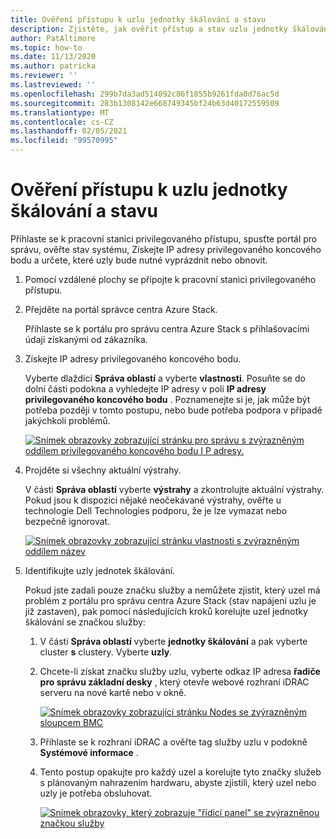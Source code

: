 ```yaml
---
title: Ověření přístupu k uzlu jednotky škálování a stavu
description: Zjistěte, jak ověřit přístup a stav uzlu jednotky škálování.
author: PatAltimore
ms.topic: how-to
ms.date: 11/13/2020
ms.author: patricka
ms.reviewer: ''
ms.lastreviewed: ''
ms.openlocfilehash: 299b7da3ad514092c86f1855b9261fda0d76ac5d
ms.sourcegitcommit: 283b1308142e668749345bf24b63d40172559509
ms.translationtype: MT
ms.contentlocale: cs-CZ
ms.lasthandoff: 02/05/2021
ms.locfileid: "99570995"
---
```

# <a name="verifying-scale-unit-node-access-and-health"></a>Ověření přístupu k uzlu jednotky škálování a stavu



Přihlaste se k pracovní stanici privilegovaného přístupu, spusťte portál pro správu, ověřte stav systému, Získejte IP adresy privilegovaného koncového bodu a určete, které uzly bude nutné vyprázdnit nebo obnovit.

1.  Pomocí vzdálené plochy se připojte k pracovní stanici privilegovaného přístupu.

2.  Přejděte na portál správce centra Azure Stack.

    Přihlaste se k portálu pro správu centra Azure Stack s přihlašovacími údaji získanými od zákazníka.
        
3.  Získejte IP adresy privilegovaného koncového bodu.


    Vyberte dlaždici **Správa oblastí** a vyberte **vlastnosti**. Posuňte se do dolní části podokna a vyhledejte IP adresy v poli **IP adresy privilegovaného koncového bodu** . Poznamenejte si je, jak může být potřeba později v tomto postupu, nebo bude potřeba podpora v případě jakýchkoli problémů.

    [![Snímek obrazovky zobrazující stránku pro správu s zvýrazněným oddílem privilegovaného koncového bodu I P adresy.](media/image-18-inline.png)](media/image-18-expanded.png#lightbox)
    
4.  Projděte si všechny aktuální výstrahy.

    V části **Správa oblastí** vyberte **výstrahy** a zkontrolujte aktuální výstrahy. Pokud jsou k dispozici nějaké neočekávané výstrahy, ověřte u technologie Dell Technologies podporu, že je lze vymazat nebo bezpečně ignorovat.
    
    [![Snímek obrazovky zobrazující stránku vlastnosti s zvýrazněným oddílem název](media/image-19-inline.png)](media/image-19-expanded.png#lightbox)
    
5.  Identifikujte uzly jednotek škálování.

    Pokud jste zadali pouze značku služby a nemůžete zjistit, který uzel má problém z portálu pro správu centra Azure Stack (stav napájení uzlu je již zastaven), pak pomocí následujících kroků korelujte uzel jednotky škálování se značkou služby:
    
    1.  V části **Správa oblastí** vyberte **jednotky škálování** a pak vyberte cluster **s** clustery. Vyberte **uzly**.
    
    1.  Chcete-li získat značku služby uzlu, vyberte odkaz IP adresa **řadiče pro správu základní desky** , který otevře webové rozhraní iDRAC serveru na nové kartě nebo v okně.

        [![Snímek obrazovky zobrazující stránku Nodes se zvýrazněným sloupcem BMC](media/image-20-inline.png)](media/image-20-expanded.png#lightbox) 
    
    1.  Přihlaste se k rozhraní iDRAC a ověřte tag služby uzlu v podokně **Systémové informace** .
    
    1.  Tento postup opakujte pro každý uzel a korelujte tyto značky služeb s plánovaným nahrazením hardwaru, abyste zjistili, který uzel nebo uzly je potřeba obsluhovat.

        [![Snímek obrazovky, který zobrazuje "řídicí panel" se zvýrazněnou značkou služby](media/image-21-inline.png)](media/image-21-expanded.png#lightbox)
    
